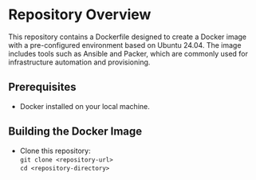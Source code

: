 # Repository Overview

This repository contains a Dockerfile designed to create a Docker image with a pre-configured environment based on Ubuntu 24.04. The image includes tools such as Ansible and Packer, which are commonly used for infrastructure automation and provisioning.

## Prerequisites

- Docker installed on your local machine.

## Building the Docker Image
- Clone this repository:  
`git clone <repository-url>`   
`cd <repository-directory>`
